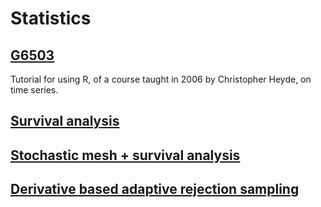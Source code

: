 # Statistics

## [G6503](G6503)

Tutorial for using R, of a course taught in 2006 by Christopher Heyde, on time series.

## [Survival analysis](survanal)

## [Stochastic mesh + survival analysis](stochmesh)

## [Derivative based adaptive rejection sampling](deriv_ars)



